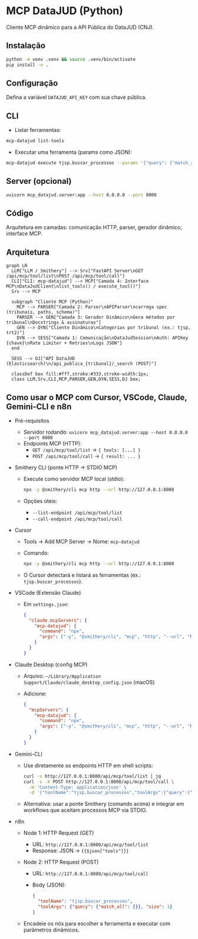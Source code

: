 # MCP DataJUD (Python)

Cliente MCP dinâmico para a API Pública do DataJUD (CNJ).

## Instalação

```bash
python -m venv .venv && source .venv/bin/activate
pip install -e .
```

## Configuração

Defina a variável `DATAJUD_API_KEY` com sua chave pública.

## CLI

- Listar ferramentas:

```bash
mcp-datajud list-tools
```

- Executar uma ferramenta (params como JSON):

```bash
mcp-datajud execute tjsp.buscar_processos --params '{"query": {"match_all": {}}, "size": 5}'
```

## Server (opcional)

```bash
uvicorn mcp_datajud.server:app --host 0.0.0.0 --port 8000
```

## Código

Arquitetura em camadas: comunicação HTTP, parser, gerador dinâmico, interface MCP.

## Arquitetura

```mermaid
graph LR
  LLM["LLM / Smithery"] --> Srv["FastAPI Server\nGET /api/mcp/tool/list\nPOST /api/mcp/tool/call"]
  CLI["CLI: mcp-datajud"] --> MCP["Camada 4: Interface MCP\nDataJudClient\nlist_tools() / execute_tool()"]
  Srv --> MCP

  subgraph "Cliente MCP (Python)"
    MCP --> PARSER["Camada 2: Parser\nAPIParser\ncarrega spec (tribunais, paths, schema)"]
    PARSER --> GEN["Camada 3: Gerador Dinâmico\nGera métodos por tribunal\nDocstrings & assinaturas"]
    GEN --> DYN["Cliente Dinâmico\nCategorias por tribunal (ex.: tjsp, trt2)"]
    DYN --> SESS["Camada 1: Comunicação\nDataJudSession\nAuth: APIKey {chave}\nRate Limiter + Retries\nLogs JSON"]
  end

  SESS --> DJ["API DataJUD (Elasticsearch)\n/api_publica_{tribunal}/_search (POST)"]

  classDef box fill:#fff,stroke:#333,stroke-width:1px;
  class LLM,Srv,CLI,MCP,PARSER,GEN,DYN,SESS,DJ box;
```

## Como usar o MCP com Cursor, VSCode, Claude, Gemini-CLI e n8n

- Pré-requisitos
  - Servidor rodando: `uvicorn mcp_datajud.server:app --host 0.0.0.0 --port 8000`
  - Endpoints MCP (HTTP):
    - `GET /api/mcp/tool/list` → `{ tools: [...] }`
    - `POST /api/mcp/tool/call` → `{ result: ... }`

- Smithery CLI (ponte HTTP → STDIO MCP)
  - Execute como servidor MCP local (stdio):

    ```bash
    npx -y @smithery/cli mcp http --url http://127.0.0.1:8000
    ```

  - Opções úteis:
    - `--list-endpoint /api/mcp/tool/list`
    - `--call-endpoint /api/mcp/tool/call`

- Cursor
  - Tools → Add MCP Server → Nome: `mcp-datajud`
  - Comando:

    ```bash
    npx -y @smithery/cli mcp http --url http://127.0.0.1:8000
    ```

  - O Cursor detectará e listará as ferramentas (ex.: `tjsp.buscar_processos`).

- VSCode (Extensão Claude)
  - Em `settings.json`:

    ```json
    {
      "claude.mcpServers": {
        "mcp-datajud": {
          "command": "npx",
          "args": ["-y", "@smithery/cli", "mcp", "http", "--url", "http://127.0.0.1:8000"]
        }
      }
    }
    ```

- Claude Desktop (config MCP)
  - Arquivo: `~/Library/Application Support/Claude/claude_desktop_config.json` (macOS)
  - Adicione:

    ```json
    {
      "mcpServers": {
        "mcp-datajud": {
          "command": "npx",
          "args": ["-y", "@smithery/cli", "mcp", "http", "--url", "http://127.0.0.1:8000"]
        }
      }
    }
    ```

- Gemini-CLI
  - Use diretamente os endpoints HTTP em shell scripts:

    ```bash
    curl -s http://127.0.0.1:8000/api/mcp/tool/list | jq
    curl -s -X POST http://127.0.0.1:8000/api/mcp/tool/call \
      -H 'Content-Type: application/json' \
      -d '{"toolName":"tjsp.buscar_processos","toolArgs":{"query":{"match_all":{}},"size":1}}' | jq
    ```

  - Alternativa: usar a ponte Smithery (comando acima) e integrar em workflows que aceitam processos MCP via STDIO.

- n8n
  - Node 1: HTTP Request (GET)
    - URL: `http://127.0.0.1:8000/api/mcp/tool/list`
    - Response: JSON → `{{$json["tools"]}}`
  - Node 2: HTTP Request (POST)
    - URL: `http://127.0.0.1:8000/api/mcp/tool/call`
    - Body (JSON):

      ```json
      {
        "toolName": "tjsp.buscar_processos",
        "toolArgs": {"query": {"match_all": {}}, "size": 1}
      }
      ```

  - Encadeie os nós para escolher a ferramenta e executar com parâmetros dinâmicos.
